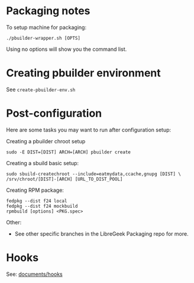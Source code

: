 # Packaging notes
To setup machine for packaging:

```
./pbuilder-wrapper.sh [OPTS]
```
Using no options will show you the command list.

# Creating pbuilder environment

See `create-pbuilder-env.sh` 

# Post-configuration

Here are some tasks you may want to run after configuration setup:

Creating a pbuilder chroot setup

```
sudo -E DIST=[DIST] ARCH=[ARCH] pbuilder create
```

Creating a sbuild basic setup:

```
sudo sbuild-createchroot --include=eatmydata,ccache,gnupg [DIST] \
/srv/chroot/[DIST]-[ARCH] [URL_TO_DIST_POOL]
```

Creating RPM package:

```
fedpkg --dist f24 local
fedpkg --dist f24 mockbuild
rpmbuild [options] <PKG.spec>
```

Other:

* See other specific branches in the LibreGeek Packaging repo for more.

# Hooks

See: [documents/hooks](https://github.com/ProfessorKaos64/documents/tree/master/pbuilder)
